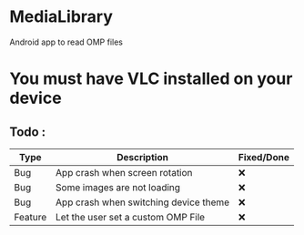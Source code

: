 # MediaLibrary
 Android app to read OMP files
 
# You must have VLC installed on your device

## Todo :

| Type 	| Description                    	      | Fixed/Done 	|
|------	|-------------------------------------- |-------	|
| Bug  	| App crash when screen rotation 	      | ❌     |
| Bug  	| Some images are not loading    	      | ❌     |
| Bug  	| App crash when switching device theme | ❌     |
| Feature | Let the user set a custom OMP File | ❌     |
